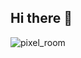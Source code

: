 ## Hi there 👋
![pixel_room](https://github.com/user-attachments/assets/7b375afb-58b1-405b-878c-4383f3fcd82b)

<!--
**DMendes7/DMendes7** is a ✨ _special_ ✨ repository because its `README.md` (this file) appears on your GitHub profile.

Here are some ideas to get you started:

- 🔭 I’m currently working on ...
- 🌱 I’m currently learning ...
- 👯 I’m looking to collaborate on ...
- 🤔 I’m looking for help with ...
- 💬 Ask me about ...
- 📫 How to reach me: ...
- 😄 Pronouns: ...
- ⚡ Fun fact: ...
-->
